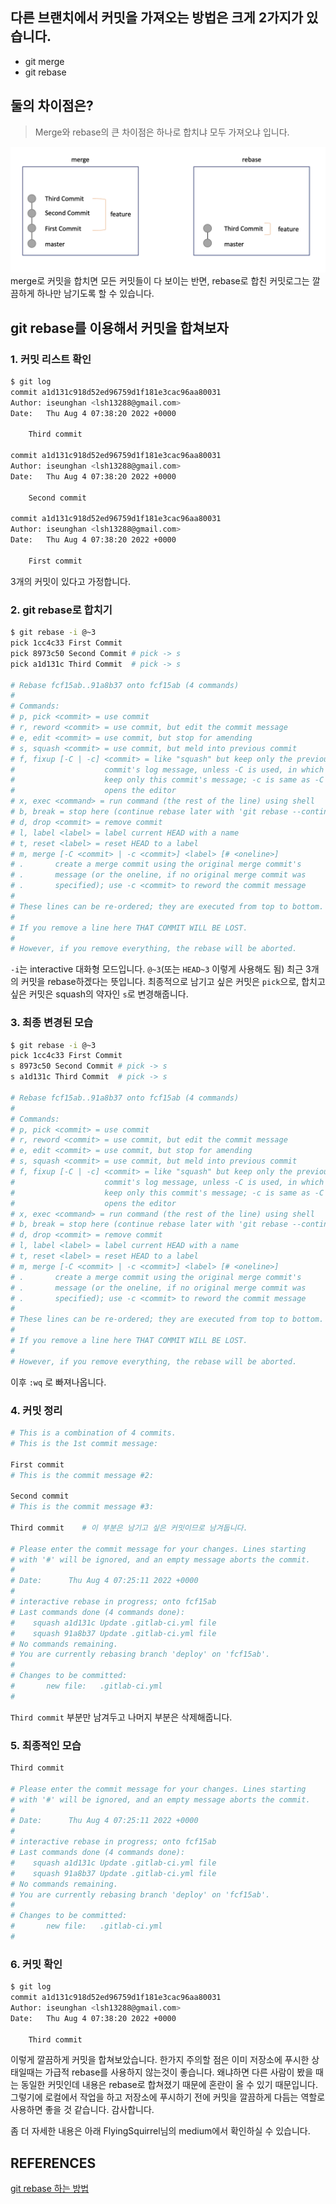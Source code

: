## 다른 브랜치에서 커밋을 가져오는 방법은 크게 2가지가 있습니다.

- git merge
- git rebase

## 둘의 차이점은?
> Merge와 rebase의 큰 차이점은 하나로 합치냐 모두 가져오냐 입니다.  

![](./git1.png)
merge로 커밋을 합치면 모든 커밋들이 다 보이는 반면, rebase로 합친 커밋로그는 깔끔하게 하나만 남기도록 할 수 있습니다.

## git rebase를 이용해서 커밋을 합쳐보자

### 1. 커밋 리스트 확인

```bash
$ git log
commit a1d131c918d52ed96759d1f181e3cac96aa80031
Author: iseunghan <lsh13288@gmail.com>
Date:   Thu Aug 4 07:38:20 2022 +0000

    Third commit

commit a1d131c918d52ed96759d1f181e3cac96aa80031
Author: iseunghan <lsh13288@gmail.com>
Date:   Thu Aug 4 07:38:20 2022 +0000

    Second commit

commit a1d131c918d52ed96759d1f181e3cac96aa80031
Author: iseunghan <lsh13288@gmail.com>
Date:   Thu Aug 4 07:38:20 2022 +0000

    First commit
```

3개의 커밋이 있다고 가정합니다.

### 2. git rebase로 합치기

```bash
$ git rebase -i @~3
pick 1cc4c33 First Commit
pick 8973c50 Second Commit # pick -> s
pick a1d131c Third Commit  # pick -> s

# Rebase fcf15ab..91a8b37 onto fcf15ab (4 commands)
#
# Commands:
# p, pick <commit> = use commit
# r, reword <commit> = use commit, but edit the commit message
# e, edit <commit> = use commit, but stop for amending
# s, squash <commit> = use commit, but meld into previous commit
# f, fixup [-C | -c] <commit> = like "squash" but keep only the previous
#                    commit's log message, unless -C is used, in which case
#                    keep only this commit's message; -c is same as -C but
#                    opens the editor
# x, exec <command> = run command (the rest of the line) using shell
# b, break = stop here (continue rebase later with 'git rebase --continue')
# d, drop <commit> = remove commit
# l, label <label> = label current HEAD with a name
# t, reset <label> = reset HEAD to a label
# m, merge [-C <commit> | -c <commit>] <label> [# <oneline>]
# .       create a merge commit using the original merge commit's
# .       message (or the oneline, if no original merge commit was
# .       specified); use -c <commit> to reword the commit message
#
# These lines can be re-ordered; they are executed from top to bottom.
#
# If you remove a line here THAT COMMIT WILL BE LOST.
#
# However, if you remove everything, the rebase will be aborted.
```
`-i`는 interactive 대화형 모드입니다.  `@~3`(또는 `HEAD~3` 이렇게 사용해도 됨) 최근 3개의 커밋을 rebase하겠다는 뜻입니다.
최종적으로 남기고 싶은 커밋은 `pick`으로, 합치고 싶은 커밋은 squash의 약자인 `s`로 변경해줍니다.

### 3. 최종 변경된 모습

```bash
$ git rebase -i @~3
pick 1cc4c33 First Commit
s 8973c50 Second Commit # pick -> s
s a1d131c Third Commit  # pick -> s

# Rebase fcf15ab..91a8b37 onto fcf15ab (4 commands)
#
# Commands:
# p, pick <commit> = use commit
# r, reword <commit> = use commit, but edit the commit message
# e, edit <commit> = use commit, but stop for amending
# s, squash <commit> = use commit, but meld into previous commit
# f, fixup [-C | -c] <commit> = like "squash" but keep only the previous
#                    commit's log message, unless -C is used, in which case
#                    keep only this commit's message; -c is same as -C but
#                    opens the editor
# x, exec <command> = run command (the rest of the line) using shell
# b, break = stop here (continue rebase later with 'git rebase --continue')
# d, drop <commit> = remove commit
# l, label <label> = label current HEAD with a name
# t, reset <label> = reset HEAD to a label
# m, merge [-C <commit> | -c <commit>] <label> [# <oneline>]
# .       create a merge commit using the original merge commit's
# .       message (or the oneline, if no original merge commit was
# .       specified); use -c <commit> to reword the commit message
#
# These lines can be re-ordered; they are executed from top to bottom.
#
# If you remove a line here THAT COMMIT WILL BE LOST.
#
# However, if you remove everything, the rebase will be aborted.
```

이후 `:wq` 로 빠져나옵니다.

### 4. 커밋 정리

```bash
# This is a combination of 4 commits.
# This is the 1st commit message:

First commit
# This is the commit message #2:

Second commit
# This is the commit message #3:

Third commit    # 이 부분은 남기고 싶은 커밋이므로 남겨둡니다.

# Please enter the commit message for your changes. Lines starting
# with '#' will be ignored, and an empty message aborts the commit.
#
# Date:      Thu Aug 4 07:25:11 2022 +0000
#
# interactive rebase in progress; onto fcf15ab
# Last commands done (4 commands done):
#    squash a1d131c Update .gitlab-ci.yml file
#    squash 91a8b37 Update .gitlab-ci.yml file
# No commands remaining.
# You are currently rebasing branch 'deploy' on 'fcf15ab'.
#
# Changes to be committed:
#       new file:   .gitlab-ci.yml
#
```
`Third commit` 부분만 남겨두고 나머지 부분은 삭제해줍니다.

### 5. 최종적인 모습

```bash
Third commit

# Please enter the commit message for your changes. Lines starting
# with '#' will be ignored, and an empty message aborts the commit.
#
# Date:      Thu Aug 4 07:25:11 2022 +0000
#
# interactive rebase in progress; onto fcf15ab
# Last commands done (4 commands done):
#    squash a1d131c Update .gitlab-ci.yml file
#    squash 91a8b37 Update .gitlab-ci.yml file
# No commands remaining.
# You are currently rebasing branch 'deploy' on 'fcf15ab'.
#
# Changes to be committed:
#       new file:   .gitlab-ci.yml
#
```

### 6. 커밋 확인

```bash
$ git log
commit a1d131c918d52ed96759d1f181e3cac96aa80031
Author: iseunghan <lsh13288@gmail.com>
Date:   Thu Aug 4 07:38:20 2022 +0000

    Third commit

```
이렇게 깔끔하게 커밋을 합쳐보았습니다. 한가지 주의할 점은 이미 저장소에 푸시한 상태일때는 가급적 rebase를 사용하지 않는것이 좋습니다. 왜냐하면 다른 사람이 봤을 때는 동일한 커밋인데 내용은 rebase로 합쳐졌기 때문에 혼란이 올 수 있기 때문입니다. 그렇기에 로컬에서 작업을 하고 저장소에 푸시하기 전에 커밋을 깔끔하게 다듬는 역할로 사용하면 좋을 것 같습니다. 감사합니다.

좀 더 자세한 내용은 아래 FlyingSquirrel님의 medium에서 확인하실 수 있습니다.

## REFERENCES

[git rebase 하는 방법](https://flyingsquirrel.medium.com/git-rebase-%ED%95%98%EB%8A%94-%EB%B0%A9%EB%B2%95-ce6816fa859d)
